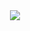 <div align="center">
  <img src="https://github.com/user-attachments/assets/a0c78cfb-5b49-4ce8-a480-9256a0809e7b">
</div>
